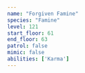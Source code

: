 ```yaml
---
name: "Forgiven Famine"
species: "Famine"
level: 121
start_floor: 61
end_floor: 63
patrol: false
mimic: false
abilities: ['Karma']
---
```

